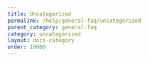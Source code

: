 ```yaml
---
title: Uncategorized
permalink: /help/general-faq/uncategorized
parent_category: general-faq
category: uncategorized
layout: docs-category
order: 10000
---
```

